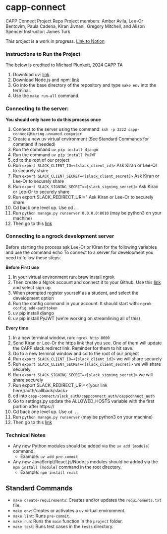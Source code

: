 # capp-connect
CAPP Connect Project Repo
Project members: Amber Avila, Lee-Or Bentovim, Paula Cadena, Kiran Jivnani, Gregory Mitchell, and Alison Spencer
Instructor: James Turk

This project is a work in progress. [Link to Notion](https://www.notion.so/Projects-Tasks-1d50e856f08380bdb819cc3870547466)

### Instructions to Run the Project

The below is credited to Michael Plunkett, 2024 CAPP TA

1. Download uv: [link](https://docs.astral.sh/uv/).
2. Download Node.js and npm: [link](https://docs.npmjs.com/downloading-and-installing-node-js-and-npm)
3. Go into the base directory of the repository and type `make env` into the terminal.
4. Use the `make run-all` command.

### Connecting to the server:
 **You should only have to do this process once**
1. Connect to the server using the command: `ssh -p 2222 capp-connect@turing.unnamed.computer`
2. Create a new uv virtual environment (See Standard Commands for command if needed)
4. Run the command `uv pip install django`
5. Run the command `uv pip install PyJWT`
6. cd to the root of our project
7. Run `export SLACK_CLIENT_ID=<[slack_client_id]>` Ask Kiran or Lee-Or to securely share
8. Run `export SLACK_CLIENT_SECRET=<[slack_client_secret]>` Ask Kiran or Lee-Or to securely share
9. Run `export SLACK_SIGNING_SECRET=<[slack_signing_secret]>` Ask Kiran or Lee-Or to securely share
10. Run export SLACK_REDIRECT_URI=" Ask Kiran or Lee-Or to securely share
11. Cd back one level up. Use cd ..
12. Run `python manage.py runserver 0.0.0.0:8010` (may be python3 on your machine)
13. Then go to this [link](https://capp-connect.unnamed.computer/auth/login/slack/)


### Connecting to a ngrock development server
Before starting the process ask Lee-Or or Kiran for the following variables and
use the command echo
To connect to a server for development you need to follow these steps:

**Before First use**
1. In your virtual environment run: brew install ngrok
2. Then create a Ngrok account and connect it to your Github. Use this [link](https://ngrok.com/) and select
  sign up.
3. When prompted register yourself as a student, and select the development option
4. Run the config command in your account. It should start with: `ngrok config add-authtoken`
5. uv pip install django
6. uv pip install PyJWT (we're working on streamlining all of this)


**Every time**
1. In a new terminal window, run: `ngrok http 8000`
2. Send Kiran or Lee-Or the https link that you see. One of them will update the
  CAPP slack redirect link. Reminder for them to hit save.
3. Go to a new terminal window and cd to the root of our project
4. Run `export SLACK_CLIENT_ID=<[slack_client_id]>` we will share securely
5. Run `export SLACK_CLIENT_SECRET=<[slack_client_secret]>` we will share securely
6. Run `export SLACK_SIGNING_SECRET=<[slack_signing_secret]>` we will share securely
7. Run export SLACK_REDIRECT_URI=<[your link here]/auth/callback/slack>
8. cd into `capp-connect/slack_auth/cappconnect_auth/cappconnect_auth`
10. Go to settings.py update the ALLOWED_HOSTS variable with the first portion after https://
11. Cd back one level up. Use `cd ..`
12. Run `python manage.py runserver` (may be python3 on your machine)
13. Then go to this [link](http://127.0.0.1:8000/auth/login/slack/)

### Technical Notes
- Any new Python modules should be added via the `uv add [module]` command.
  - Example: `uv add pre-commit`
- Any new JavaScript/React.js/Node.js modules should be added via the `npm install [module]` command in the root directory.
  - Example: `npm install react`

## Standard Commands
- `make create-requirements`: Creates and/or updates the `requirements.txt` file.
- `make env`: Creates or activates a `uv` virtual environment.
- `make lint`: Runs `pre-commit`.
- `make run`: Runs the `main` function in the `project` folder.
- `make test`: Runs test cases in the `tests` directory.
